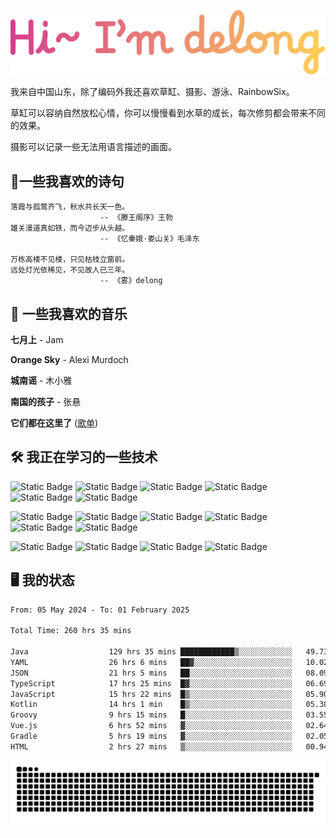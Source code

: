 ![hi](hi.svg)

我来自中国山东，除了编码外我还喜欢草缸、摄影、游泳、RainbowSix。

草缸可以容纳自然放松心情，你可以慢慢看到水草的成长，每次修剪都会带来不同的效果。

摄影可以记录一些无法用语言描述的画面。

## 📖一些我喜欢的诗句

```text
落霞与孤鹜齐飞，秋水共长天一色。
					-- 《滕王阁序》王勃
雄关漫道真如铁，而今迈步从头越。
					-- 《忆秦娥·娄山关》毛泽东
					
万栋高楼不见楼，只见枯枝立窗前。
远处灯光依稀见，不见故人已三年。
					-- 《雾》delong
```

## 🎵 一些我喜欢的音乐

**七月上** - Jam

**Orange Sky** - Alexi Murdoch

**城南谣** - 木小雅

**南国的孩子** - 张悬

**它们都在这里了**
([歌单](https://y.music.163.com/m/playlist?app_version=8.9.90&id=2086393068&userid=1360983921&dlt=0846&creatorId=1360983921))

## 🛠️ 我正在学习的一些技术

![Static Badge](https://img.shields.io/badge/spring-black?logo=spring)
![Static Badge](https://img.shields.io/badge/springboot-black?logo=springboot)
![Static Badge](https://img.shields.io/badge/gradle-black?logo=gradle)
![Static Badge](https://img.shields.io/badge/maven-black?logo=apachemaven)
![Static Badge](https://img.shields.io/badge/linux-black?logo=linux)
![Static Badge](https://img.shields.io/badge/mysql-black?logo=mysql)

![Static Badge](https://img.shields.io/badge/docker-black?logo=docker)
![Static Badge](https://img.shields.io/badge/redis-black?logo=redis)
![Static Badge](https://img.shields.io/badge/git-black?logo=git)
![Static Badge](https://img.shields.io/badge/github-black?logo=github)
![Static Badge](https://img.shields.io/badge/vue-black?logo=vuedotjs)
![Static Badge](https://img.shields.io/badge/typescript-black?logo=typescript)

![Static Badge](https://img.shields.io/badge/npm-black?logo=npm)
![Static Badge](https://img.shields.io/badge/pnpm-black?logo=pnpm)
![Static Badge](https://img.shields.io/badge/vite-black?logo=vite)
![Static Badge](https://img.shields.io/badge/antdesign-black?logo=antdesign)

## 🖥️ 我的状态

<!--START_SECTION:waka-->

```txt
From: 05 May 2024 - To: 01 February 2025

Total Time: 260 hrs 35 mins

Java                  129 hrs 35 mins ████████████▒░░░░░░░░░░░░   49.73 %
YAML                  26 hrs 6 mins   ██▓░░░░░░░░░░░░░░░░░░░░░░   10.02 %
JSON                  21 hrs 5 mins   ██░░░░░░░░░░░░░░░░░░░░░░░   08.09 %
TypeScript            17 hrs 25 mins  █▓░░░░░░░░░░░░░░░░░░░░░░░   06.69 %
JavaScript            15 hrs 22 mins  █▒░░░░░░░░░░░░░░░░░░░░░░░   05.90 %
Kotlin                14 hrs 1 min    █▒░░░░░░░░░░░░░░░░░░░░░░░   05.38 %
Groovy                9 hrs 15 mins   █░░░░░░░░░░░░░░░░░░░░░░░░   03.55 %
Vue.js                6 hrs 52 mins   ▓░░░░░░░░░░░░░░░░░░░░░░░░   02.64 %
Gradle                5 hrs 19 mins   ▓░░░░░░░░░░░░░░░░░░░░░░░░   02.05 %
HTML                  2 hrs 27 mins   ▒░░░░░░░░░░░░░░░░░░░░░░░░   00.94 %
```

<!--END_SECTION:waka-->

<picture>
  <source media="(prefers-color-scheme: dark)" srcset="https://raw.githubusercontent.com/Contour-D/Contour-D/output/github-snake-dark.svg" />
  <source media="(prefers-color-scheme: light)" srcset="https://raw.githubusercontent.com/Contour-D/Contour-D/output/github-snake.svg" />
  <img alt="github-snake" src="https://raw.githubusercontent.com/Contour-D/Contour-D/output/github-snake.svg" />
</picture>